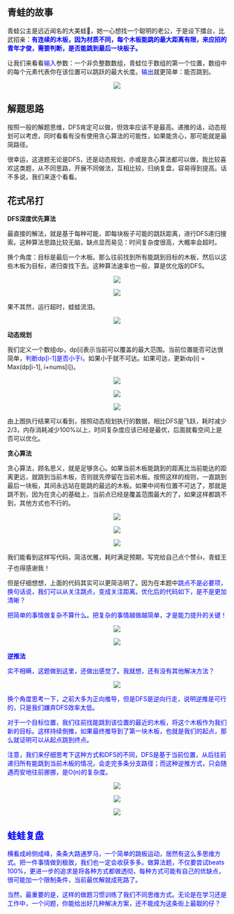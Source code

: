## 青蛙的故事
青蛙公主是远近闻名的大美蛙🐸，她一心想找一个聪明的老公，于是设下擂台，比武招亲：<b><font color=blue>有连续的木板，因为材质不同，每个木板能跳的最大距离有限，来应招的青年才俊，需要判断，是否能跳到最后一块板子。</b></font>

让我们来看看<font color=blue>输入</font>参数：一个非负整数数组，青蛙位于数组的第一个位置，数组中的每个元素代表你在该位置可以跳跃的最大长度。<font color=blue>输出</font>就更简单：能否跳到。
<center>

![](https://files.mdnice.com/user/13621/dfe14c20-3aff-4818-9e03-59d4e72f8b89.png)</center>

## 解题思路
按照一般的解题思维，DFS肯定可以做，但效率应该不是最高。递推的话，动态规划可以考虑，同时看看有没有使用贪心算法的可能性，如果能贪心，那可能就是最简路径。

很幸运，这道题无论是DFS，还是动态规划，亦或是贪心算法都可以做，我比较喜欢这类题，从不同思路，开展不同做法，互相比较，归纳复盘，容易得到提高。话不多说，我们来逐个看看。

## 花式吊打
**DFS深度优先算法**

最直接的解法，就是基于每种可能，即每块板子可能的跳跃距离，进行DFS递归搜索。这种算法思路比较无脑，缺点显而易见：时间复杂度很高，大概率会超时。

换个角度：目标是最后一个木板。那么往前找到所有能跳到目标的木板，然后以这些木板为目标，递归查找下去。这种算法速率也一般，算是优化版的DFS。
<center>

![](https://files.mdnice.com/user/13621/88c8cb9a-833d-4ac4-b27b-3ec099a74d00.png)</center>
<center>

![](https://files.mdnice.com/user/13621/f86993a2-4219-405d-8887-b77a59e7fc98.png)</center>

果不其然，运行超时，蛙蛙流泪。
<center>
  
![](https://user-images.githubusercontent.com/83523072/137884370-276e7b3f-543f-4a86-b5c1-9ed19bbc4aff.gif)</center>

**动态规划**

我们定义一个数组dp，dp[i]表示当前可以覆盖的最大范围。当前位置能否可达很简单，<font color=blue>判断dp[i-1]是否小于i</font>，如果小于就不可达。如果可达，更新dp[i] = Max(dp[i-1], i+nums[i])。
<center>

![](https://files.mdnice.com/user/13621/b3350a66-d11d-4d04-81a4-b844f33e08a0.png)</center>
<center>

![](https://files.mdnice.com/user/13621/f9e67002-0a00-4679-942d-45d417fc2cdb.png)</center>
<center>

![](https://files.mdnice.com/user/13621/b71f1433-addd-4851-80de-561b7ed3d14c.png)</center>

由上图执行结果可以看到，按照动态规划执行的数据，相比DFS是飞跃，耗时减少2/3，内存消耗减少100%以上，时间复杂度应该已经是最优，后面就看空间上是否可以优化。

**贪心算法**

贪心算法，顾名思义，就是足够贪心。如果当前木板能跳到的距离比当前能达的距离更远，就跳到当前木板，否则就先停留在当前木板。按照这样的规则，一直跳到最后一块板，其间永远站在能跳的最远的木板。如果中间有位置不可达了，那就是跳不到，因为在贪心的基础上，当前点已经是覆盖范围最大的了，如果这样都跳不到，其他方式也不行的。
<center>

![](https://files.mdnice.com/user/13621/5bc84ddd-a6c9-43bd-a9a9-33611e255f75.png)</center>
<center>

![](https://files.mdnice.com/user/13621/140793eb-2447-4b63-90da-4a6afe3a3d06.png)</center>
<center>

![](https://files.mdnice.com/user/13621/c5c3370f-e51a-4405-8959-85cd4e7d308e.png)</center>

我们能看到这样写代码，简洁优雅，耗时满足预期，写完给自己点个赞👍，青蛙王子也得感谢我！

但是仔细想想，上面的代码其实可以更简洁明了。因为在本题中<font color=blue>跳点不是必要项</center>，换句话说，我们可以从关注跳点，变成关注距离。优化后的代码如下，是不是更加清晰？

把简单的事情做复杂不算什么。把复杂的事情越做越简单，才是能力提升的关键！
<center>

![](https://files.mdnice.com/user/13621/e1be8c39-7fb2-4b2d-8398-03a2c10d151e.png)</center>
<center>

![](https://files.mdnice.com/user/13621/846c77b9-f0e7-4457-871c-5dcdc63e5034.png)</center>

**逆推法**

实不相瞒，这题做到这里，还做出感觉了。我就想，还有没有其他解决方法？
<center>

![](https://files.mdnice.com/user/13621/83b1e890-c80d-4977-a60a-b211afbfcd27.png)</center>

换个角度思考一下，之前大多为正向推导，但是DFS是逆向行走，说明逆推是可行的，只是我们嫌弃DFS效率太低。

对于一个目标位置，我们往前找能跳到该位置的最近的木板，将这个木板作为我们新的目标。这样持续倒推，如果最终推导到了第一块木板，也就是我们的起点，那么就证明可以从起点跳到终点。

注意，我们来仔细思考下这种方式和DFS的不同，DFS是基于当前位置，从后往前递归所有能跳到当前木板的情况，会走完多条分支路径；而这种逆推方式，只会随遇而安地往前挪挪，是O(n)的复杂度。
<center>

![](https://files.mdnice.com/user/13621/dae08543-e62c-4a31-a997-8a4c2abc3ded.png)</center>
<center>

![](https://files.mdnice.com/user/13621/e11141b4-8054-44f6-8ee2-b00950ad4e5a.png)</center>
<center>

![](https://files.mdnice.com/user/13621/30eb6b9c-5494-44fc-b469-a1af15f1987b.png)</center>

## 蛙蛙复盘
横看成岭侧成峰，条条大路通罗马，一个简单的跳板运动，居然有这么多思维方式。把一件事情做到极致，我们也一定会收获多多。做算法题，不仅要尝试beats 100%，更进一步的追求是将各种方式都做透彻，每种方式可能有自己的优缺点，很可能加一个限制条件，当前最优解就成死路了。

当然，最重要的是，这样的做题习惯训练了我们不同思维方式。无论是在学习还是工作中，一个问题，你能给出好几种解决方案，还不能成为这条街上最靓的仔？

